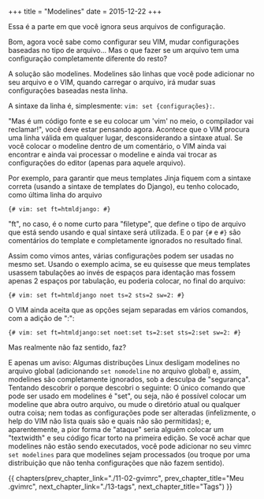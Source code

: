 +++
title = "Modelines"
date = 2015-12-22
+++

Essa é a parte em que você ignora seus arquivos de configuração.

<!-- more -->

Bom, agora você sabe como configurar seu VIM, mudar configurações baseadas no
tipo de arquivo... Mas o que fazer se um arquivo tem uma configuração
completamente diferente do resto?

A solução são modelines. Modelines são linhas que você pode adicionar no seu
arquivo e o VIM, quando carregar o arquivo, irá mudar suas configurações
baseadas nesta linha.

A sintaxe da linha é, simplesmente: `vim: set {configurações}:`.

"Mas é um código fonte e se eu colocar um 'vim' no meio, o compilador vai
reclamar!", você deve estar pensando agora. Acontece que o VIM procura uma linha
válida em qualquer lugar, desconsiderando a sintaxe atual. Se você colocar o
modeline dentro de um comentário, o VIM ainda vai encontrar e ainda vai
processar o modeline e ainda vai trocar as configurações do editor (apenas para
aquele arquivo).

Por exemplo, para garantir que meus templates Jinja fiquem com a sintaxe
correta (usando a sintaxe de templates do Django), eu tenho colocado, como
última linha do arquivo

```django
{# vim: set ft=htmldjango: #}
```

"ft", no caso, é o nome curto para "filetype", que define o tipo de arquivo que
está sendo usando e qual sintaxe será utilizada. E o par `{#` e `#}` são
comentários do template e completamente ignorados no resultado final.

Assim como vimos antes, várias configurações podem ser usadas no mesmo set.
Usando o exemplo acima, se eu quisesse que meus templates usassem tabulações ao
invés de espaços para identação mas fossem apenas 2 espaços por tabulação, eu
poderia colocar, no final do arquivo:

```django
{# vim: set ft=htmldjango noet ts=2 sts=2 sw=2: #}
```

O VIM ainda aceita que as opções sejam separadas em vários comandos, com a
adição de ":":

```django
{# vim: set ft=htmldjango:set noet:set ts=2:set sts=2:set sw=2: #}
```

Mas realmente não faz sentido, faz?

E apenas um aviso: Algumas distribuções Linux desligam modelines no arquivo
global (adicionando `set nomodeline` no arquivo global) e, assim, modelines são
completamente ignorados, sob a desculpa de "segurança".  Tentando descobrir o
porque descobri o seguinte: O único comando que pode ser usado em modelines é
"set", ou seja, não é possível colocar um modeline que abra outro arquivo, ou
mude o diretório atual ou qualquer outra coisa; nem todas as configurações pode
ser alteradas (infelizmente, o help do VIM não lista quais são e quais não são
permitidas); e, aparentemente, a pior forma de "ataque" seria alguém colocar um
"textwidth" e seu código ficar torto na primeira edição. Se você achar que
modelines não estão sendo executados, você pode adicionar no seu vimrc `set
modelines` para que modelines sejam processados (ou troque por uma distribuição
que não tenha configurações que não fazem sentido).

{{ chapters(prev_chapter_link="./11-02-gvimrc", prev_chapter_title="Meu .gvimrc", next_chapter_link="./13-tags", next_chapter_title="Tags") }}
